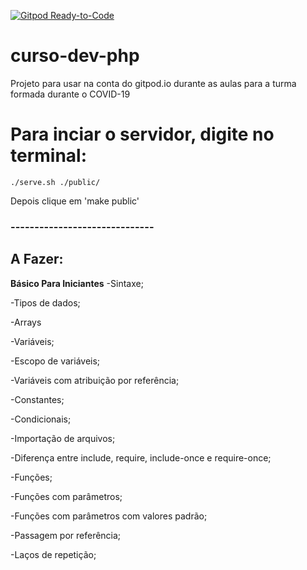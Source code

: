 [![Gitpod Ready-to-Code](https://img.shields.io/badge/Gitpod-Ready--to--Code-blue?logo=gitpod)](https://gitpod.io/#https://github.com/tiagofrancapontocom/curso-dev-php) 

# curso-dev-php
Projeto para usar na conta do gitpod.io durante as aulas para a turma formada durante o COVID-19

# Para inciar o servidor, digite no terminal:
```
./serve.sh ./public/
```

Depois clique em 'make public'

### ------------------------------ 
## A Fazer:

**Básico Para Iniciantes**
-Sintaxe;

-Tipos de dados;

-Arrays

-Variáveis;

-Escopo de variáveis;

-Variáveis com atribuição por referência;

-Constantes;

-Condicionais;

-Importação de arquivos;

-Diferença entre include, require, include-once e require-once;

-Funções;

-Funções com parâmetros;

-Funções com parâmetros com valores padrão;

-Passagem por referência;

-Laços de repetição;
